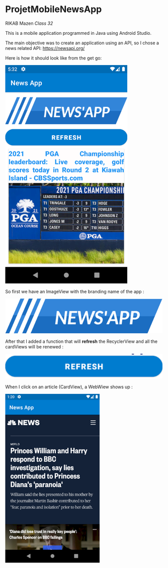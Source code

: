 # ProjetMobileNewsApp 

RIKAB Mazen *Class 32*

This is a mobile application programmed in Java using Android Studio.

The main objective was to create an application using an API, so I chose a news related API: https://newsapi.org/

Here is how it should look like from the get go:

<a href = "img/main_activityy.png"> <img src = "img/main_activityy.png" /> <a>

So first we have an ImageView with the branding name of the app :
  
  <a href = "img/big_logo.png"> <img src = "img/big_logo.png" width ="500"/> <a>
    
After that I added a function that will __refresh__ the RecyclerView and all the cardViews will be renewed : 
    
<a href = "img/refresh_button.png"> <img src = "img/refresh_button.png" width ="500"/> <a>

When I click on an article (CardView), a WebWiew shows up : 
  
  <a href = "img/web_view.png"> <img src = "img/web_view.png" width ="300"/> <a>
